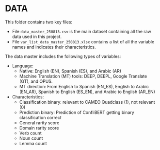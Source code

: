 # DATA

This folder contains two key files:

* File `data_master_250813.csv` is the main dataset containing all the raw data used in this project.
* File `var_list_data_master_250813.xlsx` contains a list of all the variable names and indicates their characteristics.

The data master includes the following types of variables:

* Language:
   * Native: English (EN), Spanish (ES), and Arabic (AR)
   * Machine Translation (MT) tools: DEEP, DEEPL, Google Translate (GT), and OPUS.
   * MT direction: From English to Spanish (EN_ES), English to Arabic (EN_AR), Spanish to English (ES_EN), and Arabic to English (AR_EN)
* Characteristics:
   * Classification binary: relevant to CAMEO Quadclass (1), not relevant (0)
   * Prediction binary: Prediction of ConfliBERT getting binary classification correct
   * General rarity score
   * Domain rarity score
   * Verb count
   * Noun count
   * Lemma count


